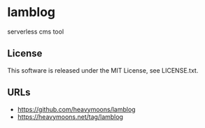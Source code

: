 # lamblog

serverless cms tool

## License

This software is released under the MIT License, see LICENSE.txt.

## URLs
- https://github.com/heavymoons/lamblog
- https://heavymoons.net/tag/lamblog

